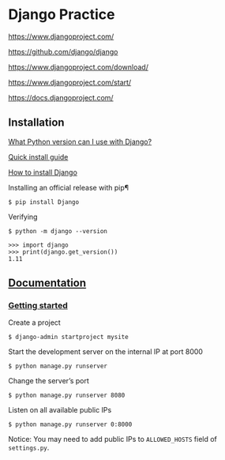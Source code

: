 # Django Practice

https://www.djangoproject.com/

https://github.com/django/django

https://www.djangoproject.com/download/

https://www.djangoproject.com/start/

https://docs.djangoproject.com/

## Installation

[What Python version can I use with Django?](https://docs.djangoproject.com/en/stable/faq/install/#faq-python-version-support)

[Quick install guide](https://docs.djangoproject.com/en/stable/intro/install/)

[How to install Django](https://docs.djangoproject.com/en/stable/topics/install/)

Installing an official release with pip¶
```
$ pip install Django
```

Verifying
```
$ python -m django --version
```

```
>>> import django
>>> print(django.get_version())
1.11
```

## [Documentation](https://docs.djangoproject.com/)

### [Getting started](https://docs.djangoproject.com/en/stable/intro/)

Create a project
```
$ django-admin startproject mysite
```

Start the development server on the internal IP at port 8000
```
$ python manage.py runserver
```

Change the server’s port
```
$ python manage.py runserver 8080
```

Listen on all available public IPs
```
$ python manage.py runserver 0:8000
```
Notice: You may need to add public IPs to `ALLOWED_HOSTS` field of `settings.py`.

